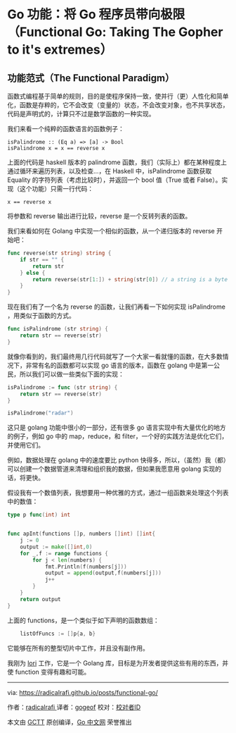 # Go 功能：将 Go 程序员带向极限（Functional Go: Taking The Gopher to it's extremes）

## 功能范式（The Functional Paradigm）

函数式编程基于简单的规则，目的是使程序保持一致，使并行（更）人性化和简单化，函数是存粹的，它不会改变（变量的）状态，不会改变对象，也不共享状态，代码是声明式的，计算只不过是数学函数的一种实现。

我们来看一个纯粹的函数语言的函数例子：

```
isPalindrome :: (Eq a) => [a] -> Bool
isPalindrome x = x == reverse x
```

上面的代码是 haskell 版本的 palindrome 函数，我们（实际上）都在某种程度上通过循环来遍历列表，以及检查...，在 Haskell 中，isPalindrome 函数获取 Equality 的字符列表（考虑比较时），并返回一个 bool 值（True 或者 False）。实现（这个功能）只需一行代码：

```
x == reverse x
```

将参数和 reverse 输出进行比较，reverse 是一个反转列表的函数。

我们来看如何在 Golang 中实现一个相似的函数，从一个递归版本的 reverse 开始吧：

```go
func reverse(str string) string {
	if str == "" {
		return str
	} else {
		return reverse(str[1:]) + string(str[0]) // a string is a byte array in golang
	}
}
```

现在我们有了一个名为 reverse 的函数，让我们再看一下如何实现 isPalindrome ，用类似于函数的方式。

```go
func isPalindrome (str string) {
    return str == reverse(str)
}
```

就像你看到的，我们最终用几行代码就写了一个大家一看就懂的函数，在大多数情况下，非常有名的函数都可以实现 go 语言的版本，函数在 golang 中是第一公民，所以我们可以做一些类似下面的实现：

```go
isPalindrome := func (str string) {
    return str == reverse(str)
}

isPalindrome("radar")
```

这只是 golang 功能中很小的一部分，还有很多 go 语言实现中有大量优化的地方的例子，例如 go 中的 map，reduce，和 filter，一个好的实践方法是优化它们，并使用它们。

例如，数据处理在 golang 中的速度要比 python 快得多，所以，（虽然）我（都）可以创建一个数据管道来清理和组织我的数据，但如果我愿意用 golang 实现的话，将更快。

假设我有一个数值列表，我想要用一种优雅的方式，通过一组函数来处理这个列表中的数值：

```go
type p func(int) int


func apInt(functions []p, numbers []int) []int{
	j := 0
    output := make([]int,0)
	for _,f := range functions {
		for j < len(numbers) {
			fmt.Println(f(numbers[j]))
			output = append(output,f(numbers[j]))
            j++
		}
	}
    return output
}
```

上面的 functions，是一个类似于如下声明的函数数组：

```go
	listOfFuncs := []p{a, b}
```

它能够在所有的整型切片中工作，并且没有副作用。

我刚为 [lori](https://github.com/radicalrafi/lori) 工作，它是一个 Golang 库，目标是为开发者提供这些有用的东西，并使 function 变得有趣和可能。

----------------

via: https://radicalrafi.github.io/posts/functional-go/

作者：[radicalrafi ](https://github.com/radicalrafi)
译者：[gogeof](https://github.com/gogeof)
校对：[校对者ID](https://github.com/校对者ID)

本文由 [GCTT](https://github.com/studygolang/GCTT) 原创编译，[Go 中文网](https://studygolang.com/) 荣誉推出




